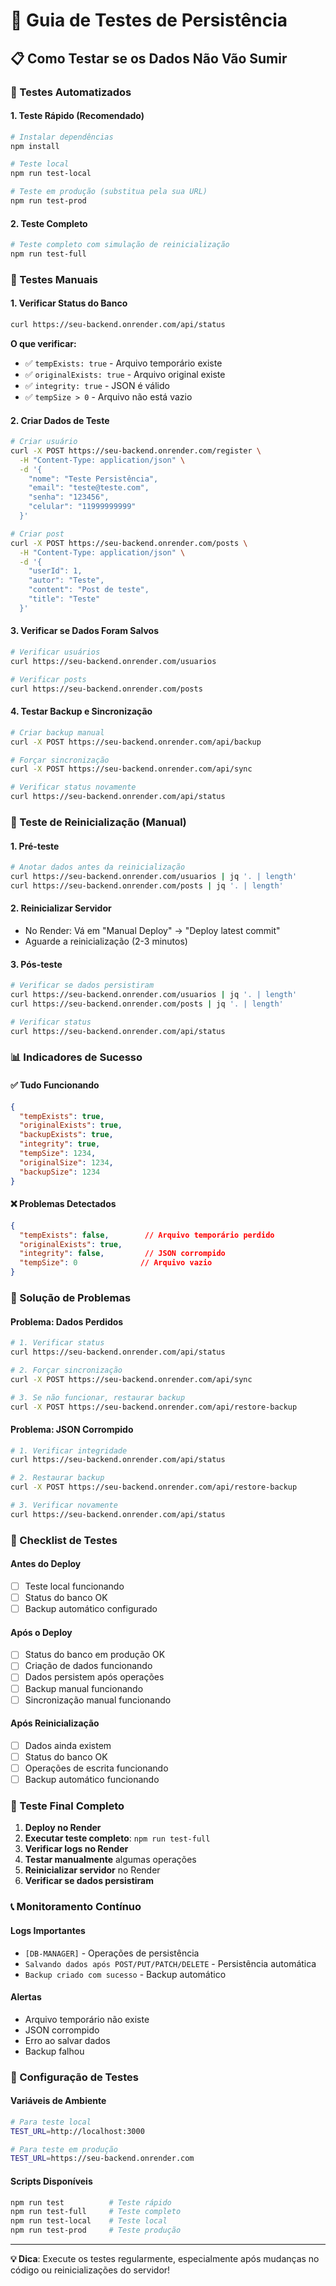 # 🧪 Guia de Testes de Persistência

## 📋 Como Testar se os Dados Não Vão Sumir

### 🚀 Testes Automatizados

#### 1. Teste Rápido (Recomendado)
```bash
# Instalar dependências
npm install

# Teste local
npm run test-local

# Teste em produção (substitua pela sua URL)
npm run test-prod
```

#### 2. Teste Completo
```bash
# Teste completo com simulação de reinicialização
npm run test-full
```

### 🔧 Testes Manuais

#### 1. Verificar Status do Banco
```bash
curl https://seu-backend.onrender.com/api/status
```

**O que verificar:**
- ✅ `tempExists: true` - Arquivo temporário existe
- ✅ `originalExists: true` - Arquivo original existe
- ✅ `integrity: true` - JSON é válido
- ✅ `tempSize > 0` - Arquivo não está vazio

#### 2. Criar Dados de Teste
```bash
# Criar usuário
curl -X POST https://seu-backend.onrender.com/register \
  -H "Content-Type: application/json" \
  -d '{
    "nome": "Teste Persistência",
    "email": "teste@teste.com",
    "senha": "123456",
    "celular": "11999999999"
  }'

# Criar post
curl -X POST https://seu-backend.onrender.com/posts \
  -H "Content-Type: application/json" \
  -d '{
    "userId": 1,
    "autor": "Teste",
    "content": "Post de teste",
    "title": "Teste"
  }'
```

#### 3. Verificar se Dados Foram Salvos
```bash
# Verificar usuários
curl https://seu-backend.onrender.com/usuarios

# Verificar posts
curl https://seu-backend.onrender.com/posts
```

#### 4. Testar Backup e Sincronização
```bash
# Criar backup manual
curl -X POST https://seu-backend.onrender.com/api/backup

# Forçar sincronização
curl -X POST https://seu-backend.onrender.com/api/sync

# Verificar status novamente
curl https://seu-backend.onrender.com/api/status
```

### 🔄 Teste de Reinicialização (Manual)

#### 1. Pré-teste
```bash
# Anotar dados antes da reinicialização
curl https://seu-backend.onrender.com/usuarios | jq '. | length'
curl https://seu-backend.onrender.com/posts | jq '. | length'
```

#### 2. Reinicializar Servidor
- No Render: Vá em "Manual Deploy" → "Deploy latest commit"
- Aguarde a reinicialização (2-3 minutos)

#### 3. Pós-teste
```bash
# Verificar se dados persistiram
curl https://seu-backend.onrender.com/usuarios | jq '. | length'
curl https://seu-backend.onrender.com/posts | jq '. | length'

# Verificar status
curl https://seu-backend.onrender.com/api/status
```

### 📊 Indicadores de Sucesso

#### ✅ Tudo Funcionando
```json
{
  "tempExists": true,
  "originalExists": true,
  "backupExists": true,
  "integrity": true,
  "tempSize": 1234,
  "originalSize": 1234,
  "backupSize": 1234
}
```

#### ❌ Problemas Detectados
```json
{
  "tempExists": false,        // Arquivo temporário perdido
  "originalExists": true,
  "integrity": false,         // JSON corrompido
  "tempSize": 0              // Arquivo vazio
}
```

### 🚨 Solução de Problemas

#### Problema: Dados Perdidos
```bash
# 1. Verificar status
curl https://seu-backend.onrender.com/api/status

# 2. Forçar sincronização
curl -X POST https://seu-backend.onrender.com/api/sync

# 3. Se não funcionar, restaurar backup
curl -X POST https://seu-backend.onrender.com/api/restore-backup
```

#### Problema: JSON Corrompido
```bash
# 1. Verificar integridade
curl https://seu-backend.onrender.com/api/status

# 2. Restaurar backup
curl -X POST https://seu-backend.onrender.com/api/restore-backup

# 3. Verificar novamente
curl https://seu-backend.onrender.com/api/status
```

### 📝 Checklist de Testes

#### Antes do Deploy
- [ ] Teste local funcionando
- [ ] Status do banco OK
- [ ] Backup automático configurado

#### Após o Deploy
- [ ] Status do banco em produção OK
- [ ] Criação de dados funcionando
- [ ] Dados persistem após operações
- [ ] Backup manual funcionando
- [ ] Sincronização manual funcionando

#### Após Reinicialização
- [ ] Dados ainda existem
- [ ] Status do banco OK
- [ ] Operações de escrita funcionando
- [ ] Backup automático funcionando

### 🎯 Teste Final Completo

1. **Deploy no Render**
2. **Executar teste completo**: `npm run test-full`
3. **Verificar logs no Render**
4. **Testar manualmente** algumas operações
5. **Reinicializar servidor** no Render
6. **Verificar se dados persistiram**

### 📞 Monitoramento Contínuo

#### Logs Importantes
- `[DB-MANAGER]` - Operações de persistência
- `Salvando dados após POST/PUT/PATCH/DELETE` - Persistência automática
- `Backup criado com sucesso` - Backup automático

#### Alertas
- Arquivo temporário não existe
- JSON corrompido
- Erro ao salvar dados
- Backup falhou

### 🔧 Configuração de Testes

#### Variáveis de Ambiente
```bash
# Para teste local
TEST_URL=http://localhost:3000

# Para teste em produção
TEST_URL=https://seu-backend.onrender.com
```

#### Scripts Disponíveis
```bash
npm run test          # Teste rápido
npm run test-full     # Teste completo
npm run test-local    # Teste local
npm run test-prod     # Teste produção
```

---

**💡 Dica**: Execute os testes regularmente, especialmente após mudanças no código ou reinicializações do servidor! 